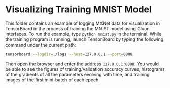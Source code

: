 Visualizing Training MNIST Model
=============================

This folder contains an example of logging MXNet data for visualization in TensorBoard
in the process of training the MNIST model using Gluon interfaces. To run the example,
type `python mnist.py` in the terminal. While the training program is running, launch
TensorBoard by typing the following command under the current path:
```bash
tensorboard --logdir=./logs --host=127.0.0.1 --port=8888
```
Then open the browser and enter the address `127.0.0.1:8888`.
You would be able to see the figures of training/validation accuracy curves,
histograms of the gradients of all the parameters evolving with time, and training images
of the first mini-batch of each epoch.
